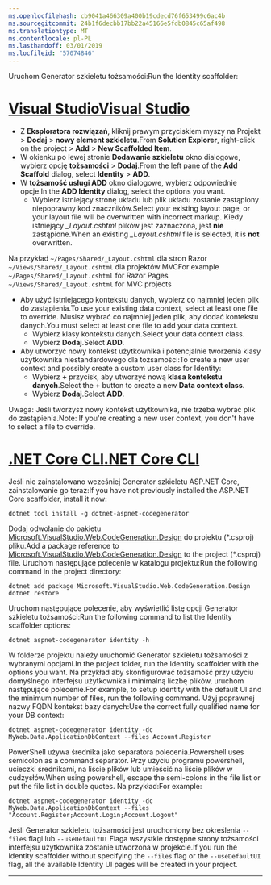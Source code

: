 ```yaml
---
ms.openlocfilehash: cb9041a466309a400b19cdecd76f653499c6ac4b
ms.sourcegitcommit: 24b1f6decbb17bb22a45166e5fdb0845c65af498
ms.translationtype: MT
ms.contentlocale: pl-PL
ms.lasthandoff: 03/01/2019
ms.locfileid: "57074846"
---
```

<span data-ttu-id="ea935-101">Uruchom Generator szkieletu tożsamości:</span><span class="sxs-lookup"><span data-stu-id="ea935-101">Run the Identity scaffolder:</span></span>

# <a name="visual-studiotabvisual-studio"></a>[<span data-ttu-id="ea935-102">Visual Studio</span><span class="sxs-lookup"><span data-stu-id="ea935-102">Visual Studio</span></span>](#tab/visual-studio)

* <span data-ttu-id="ea935-103">Z **Eksploratora rozwiązań**, kliknij prawym przyciskiem myszy na Projekt > **Dodaj** > **nowy element szkieletu**.</span><span class="sxs-lookup"><span data-stu-id="ea935-103">From **Solution Explorer**, right-click on the project > **Add** > **New Scaffolded Item**.</span></span>
* <span data-ttu-id="ea935-104">W okienku po lewej stronie **Dodawanie szkieletu** okno dialogowe, wybierz opcję **tożsamości** > **Dodaj**.</span><span class="sxs-lookup"><span data-stu-id="ea935-104">From the left pane of the **Add Scaffold** dialog, select **Identity** > **ADD**.</span></span>
* <span data-ttu-id="ea935-105">W **tożsamość usługi ADD** okno dialogowe, wybierz odpowiednie opcje.</span><span class="sxs-lookup"><span data-stu-id="ea935-105">In the **ADD Identity** dialog, select the options you want.</span></span>
  * <span data-ttu-id="ea935-106">Wybierz istniejący stronę układu lub plik układu zostanie zastąpiony niepoprawny kod znaczników.</span><span class="sxs-lookup"><span data-stu-id="ea935-106">Select your existing layout page, or your layout file will be overwritten with incorrect markup.</span></span> <span data-ttu-id="ea935-107">Kiedy istniejący  *\_Layout.cshtml* plików jest zaznaczona, jest **nie** zastąpione.</span><span class="sxs-lookup"><span data-stu-id="ea935-107">When an existing *\_Layout.cshtml* file is selected, it is **not** overwritten.</span></span>

 <span data-ttu-id="ea935-108">Na przykład `~/Pages/Shared/_Layout.cshtml` dla stron Razor `~/Views/Shared/_Layout.cshtml` dla projektów MVC</span><span class="sxs-lookup"><span data-stu-id="ea935-108">For example `~/Pages/Shared/_Layout.cshtml` for Razor Pages `~/Views/Shared/_Layout.cshtml` for MVC projects</span></span>
* <span data-ttu-id="ea935-109">Aby użyć istniejącego kontekstu danych, wybierz co najmniej jeden plik do zastąpienia.</span><span class="sxs-lookup"><span data-stu-id="ea935-109">To use your existing data context, select at least one file to override.</span></span> <span data-ttu-id="ea935-110">Musisz wybrać co najmniej jeden plik, aby dodać kontekstu danych.</span><span class="sxs-lookup"><span data-stu-id="ea935-110">You must select at least one file to add your data context.</span></span>
  * <span data-ttu-id="ea935-111">Wybierz klasy kontekstu danych.</span><span class="sxs-lookup"><span data-stu-id="ea935-111">Select your data context class.</span></span>
  * <span data-ttu-id="ea935-112">Wybierz **Dodaj**.</span><span class="sxs-lookup"><span data-stu-id="ea935-112">Select **ADD**.</span></span>
* <span data-ttu-id="ea935-113">Aby utworzyć nowy kontekst użytkownika i potencjalnie tworzenia klasy użytkownika niestandardowego dla tożsamości:</span><span class="sxs-lookup"><span data-stu-id="ea935-113">To create a new user context and possibly create a custom user class for Identity:</span></span>
  * <span data-ttu-id="ea935-114">Wybierz **+** przycisk, aby utworzyć nową **klasa kontekstu danych**.</span><span class="sxs-lookup"><span data-stu-id="ea935-114">Select the **+** button to create a new **Data context class**.</span></span>
  * <span data-ttu-id="ea935-115">Wybierz **Dodaj**.</span><span class="sxs-lookup"><span data-stu-id="ea935-115">Select **ADD**.</span></span>

<span data-ttu-id="ea935-116">Uwaga: Jeśli tworzysz nowy kontekst użytkownika, nie trzeba wybrać plik do zastąpienia.</span><span class="sxs-lookup"><span data-stu-id="ea935-116">Note: If you're creating a new user context, you don't have to select a file to override.</span></span>

# <a name="net-core-clitabnetcore-cli"></a>[<span data-ttu-id="ea935-117">.NET Core CLI</span><span class="sxs-lookup"><span data-stu-id="ea935-117">.NET Core CLI</span></span>](#tab/netcore-cli)

<span data-ttu-id="ea935-118">Jeśli nie zainstalowano wcześniej Generator szkieletu ASP.NET Core, zainstalowanie go teraz:</span><span class="sxs-lookup"><span data-stu-id="ea935-118">If you have not previously installed the ASP.NET Core scaffolder, install it now:</span></span>

```cli
dotnet tool install -g dotnet-aspnet-codegenerator
```

<span data-ttu-id="ea935-119">Dodaj odwołanie do pakietu [Microsoft.VisualStudio.Web.CodeGeneration.Design](https://www.nuget.org/packages/Microsoft.VisualStudio.Web.CodeGeneration.Design/) do projektu (\*.csproj) pliku.</span><span class="sxs-lookup"><span data-stu-id="ea935-119">Add a package reference to [Microsoft.VisualStudio.Web.CodeGeneration.Design](https://www.nuget.org/packages/Microsoft.VisualStudio.Web.CodeGeneration.Design/) to the project (\*.csproj) file.</span></span> <span data-ttu-id="ea935-120">Uruchom następujące polecenie w katalogu projektu:</span><span class="sxs-lookup"><span data-stu-id="ea935-120">Run the following command in the project directory:</span></span>

```cli
dotnet add package Microsoft.VisualStudio.Web.CodeGeneration.Design
dotnet restore
```

<span data-ttu-id="ea935-121">Uruchom następujące polecenie, aby wyświetlić listę opcji Generator szkieletu tożsamości:</span><span class="sxs-lookup"><span data-stu-id="ea935-121">Run the following command to list the Identity scaffolder options:</span></span>

```cli
dotnet aspnet-codegenerator identity -h
```

<span data-ttu-id="ea935-122">W folderze projektu należy uruchomić Generator szkieletu tożsamości z wybranymi opcjami.</span><span class="sxs-lookup"><span data-stu-id="ea935-122">In the project folder, run the Identity scaffolder with the options you want.</span></span> <span data-ttu-id="ea935-123">Na przykład aby skonfigurować tożsamość przy użyciu domyślnego interfejsu użytkownika i minimalną liczbę plików, uruchom następujące polecenie.</span><span class="sxs-lookup"><span data-stu-id="ea935-123">For example, to setup identity with the default UI and the minimum number of files, run the following command.</span></span> <span data-ttu-id="ea935-124">Użyj poprawnej nazwy FQDN kontekst bazy danych:</span><span class="sxs-lookup"><span data-stu-id="ea935-124">Use the correct fully qualified name for your DB context:</span></span>

```cli
dotnet aspnet-codegenerator identity -dc MyWeb.Data.ApplicationDbContext --files Account.Register
```

<span data-ttu-id="ea935-125">PowerShell używa średnika jako separatora polecenia.</span><span class="sxs-lookup"><span data-stu-id="ea935-125">Powershell uses semicolon as a command separator.</span></span> <span data-ttu-id="ea935-126">Przy użyciu programu powershell, ucieczki średnikami, na liście plików lub umieścić na liście plików w cudzysłów.</span><span class="sxs-lookup"><span data-stu-id="ea935-126">When using powershell, escape the semi-colons in the file list or put the file list in double quotes.</span></span> <span data-ttu-id="ea935-127">Na przykład:</span><span class="sxs-lookup"><span data-stu-id="ea935-127">For example:</span></span>

```cli
dotnet aspnet-codegenerator identity -dc MyWeb.Data.ApplicationDbContext --files "Account.Register;Account.Login;Account.Logout"
```

<span data-ttu-id="ea935-128">Jeśli Generator szkieletu tożsamości jest uruchomiony bez określenia `--files` flagi lub `--useDefaultUI` Flaga wszystkie dostępne strony tożsamości interfejsu użytkownika zostanie utworzona w projekcie.</span><span class="sxs-lookup"><span data-stu-id="ea935-128">If you run the Identity scaffolder without specifying the `--files` flag or the `--useDefaultUI` flag, all the available Identity UI pages will be created in your project.</span></span>

-------------
